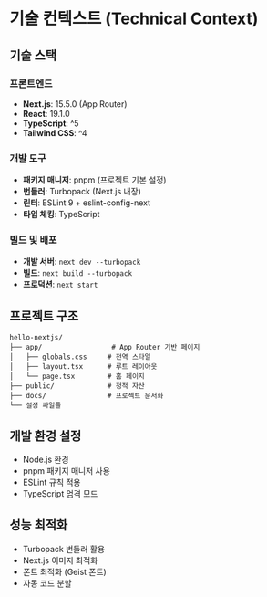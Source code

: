 # 기술 컨텍스트 (Technical Context)

## 기술 스택

### 프론트엔드
- **Next.js**: 15.5.0 (App Router)
- **React**: 19.1.0
- **TypeScript**: ^5
- **Tailwind CSS**: ^4

### 개발 도구
- **패키지 매니저**: pnpm (프로젝트 기본 설정)
- **번들러**: Turbopack (Next.js 내장)
- **린터**: ESLint 9 + eslint-config-next
- **타입 체킹**: TypeScript

### 빌드 및 배포
- **개발 서버**: `next dev --turbopack`
- **빌드**: `next build --turbopack`
- **프로덕션**: `next start`

## 프로젝트 구조
```
hello-nextjs/
├── app/                 # App Router 기반 페이지
│   ├── globals.css     # 전역 스타일
│   ├── layout.tsx      # 루트 레이아웃
│   └── page.tsx        # 홈 페이지
├── public/             # 정적 자산
├── docs/               # 프로젝트 문서화
└── 설정 파일들
```

## 개발 환경 설정
- Node.js 환경
- pnpm 패키지 매니저 사용
- ESLint 규칙 적용
- TypeScript 엄격 모드

## 성능 최적화
- Turbopack 번들러 활용
- Next.js 이미지 최적화
- 폰트 최적화 (Geist 폰트)
- 자동 코드 분할

